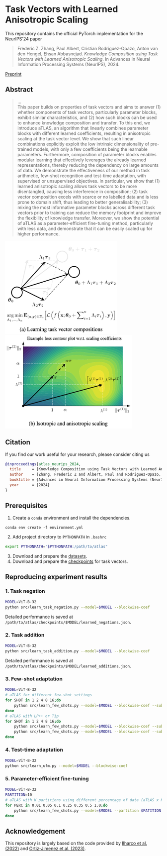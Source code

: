 
<!-- > [!NOTE]
> The repository is still being cleaned up. More documentation will be released soon. -->

# Task Vectors with Learned Anisotropic Scaling

This repository contains the official PyTorch implementation for the NeurIPS'24 paper
> Frederic Z. Zhang, Paul Albert, Cristian Rodriguez-Opazo, Anton van den Hengel, Ehsan Abbasnejad.
_Knowledge Composition using Task Vectors with Learned Anisotropic Scaling_.
In Advances in Neural Information Processing Systems (NeurIPS), 2024.

<a href="http://arxiv.org/abs/2407.02880">Preprint</a>

## Abstract
> ...<br/>This paper builds on properties of task vectors and aims to answer (1) whether components of task vectors, particularly parameter blocks, exhibit similar characteristics, and (2) how such blocks can be used to enhance knowledge composition and transfer. To this end, we introduce aTLAS, an algorithm that linearly combines parameter blocks with different learned coefficients, resulting in anisotropic scaling at the task vector level. We show that such linear combinations explicitly exploit the low intrinsic dimensionality of pre-trained models, with only a few coefficients being the learnable parameters. Furthermore, composition of parameter blocks enables modular learning that effectively leverages the already learned representations, thereby reducing the dependency on large amounts of data. We demonstrate the effectiveness of our method in task arithmetic, few-shot recognition and test-time adaptation, with supervised or unsupervised objectives. In particular, we show that (1) learned anisotropic scaling allows task vectors to be more disentangled, causing less interference in composition; (2) task vector composition excels with scarce or no labelled data and is less prone to domain shift, thus leading to better generalisability; (3) mixing the most informative parameter blocks across different task vectors prior to training can reduce the memory footprint and improve the flexibility of knowledge transfer. Moreover, we show the potential of aTLAS as a parameter-efficient fine-tuning method, particularly with less data, and demonstrate that it can be easily scaled up for higher performance.

<img src="./assets/teaser_a.png" height="300">&nbsp;&nbsp;<img src="./assets/teaser_b.png" height="300">

## Citation
If you find our work useful for your research, please consider citing us
```bibtex
@inproceedings{atlas_neurips_2024,
  title     = {Knowledge Composition using Task Vectors with Learned Anisotropic Scaling},
  author    = {Zhang, Frederic Z and Albert, Paul and Rodriguez-Opazo, Cristian and van den Hengel, Anton and Abbasnejad, Ehsan},
  booktitle = {Advances in Neural Information Processing Systems (NeurIPS)},
  year      = {2024}
}
```

## Prerequisites
1. Create a `conda` environment and install the dependencies.
```
conda env create -f environment.yml
```
2. Add project directory to `PYTHONPATH` in `.bashrc`
```bash
export PYTHONPATH="$PYTHONPATH:/path/to/atlas"
```
3. Download and prepare the [datasets](./DATASETS.md).
4. Download and prepare the [checkpoints](./CHECKPOINTS.md) for task vectors.

## Reproducing experiment results

### 1. Task negation
```bash
MODEL=ViT-B-32
python src/learn_task_negation.py --model=$MODEL --blockwise-coef 
```
Detailed performance is saved at `/path/to/atlas/checkpoints/$MODEL/learned_negations.json`.
### 2. Task addition
```bash
MODEL=ViT-B-32
python src/learn_task_addition.py --model=$MODEL --blockwise-coef 
```
Detailed performance is saved at `/path/to/atlas/checkpoints/$MODEL/learned_additions.json`.
### 3. Few-shot adaptation
```bash
MODEL=ViT-B-32
# aTLAS for different few-shot settings
for SHOT in 1 2 4 8 16;do
    python src/learn_few_shots.py --model=$MODEL --blockwise-coef --subsample $SHOT
done
# aTLAS with LP++ or Tip
for SHOT in 1 2 4 8 16;do
    python src/learn_few_shots.py --model=$MODEL --blockwise-coef --subsample $SHOT --adapter tip
    python src/learn_few_shots.py --model=$MODEL --blockwise-coef --subsample $SHOT --adapter lpp
done
```
### 4. Test-time adaptation
```bash
MODEL=ViT-B-32
python src/learn_ufm.py --model=$MODEL --blockwise-coef
```
### 5. Parameter-efficient fine-tuning
```bash
MODEL=ViT-B-32
PARTITION=10
# aTLAS with K partitions using different percentage of data (aTLAS x K)
for PERC in 0.01 0.05 0.1 0.25 0.35 0.5 1.0;do
    python src/learn_few_shots.py --model=$MODEL --partition $PATITION --subsample $PERC
done
```

## Acknowledgement

This repository is largely based on the code provided by [Ilharco et al. (2022)](https://github.com/mlfoundations/task_vectors) and [Ortiz-Jimenez et al. (2023)](https://github.com/gortizji/tangent_task_arithmetic).
